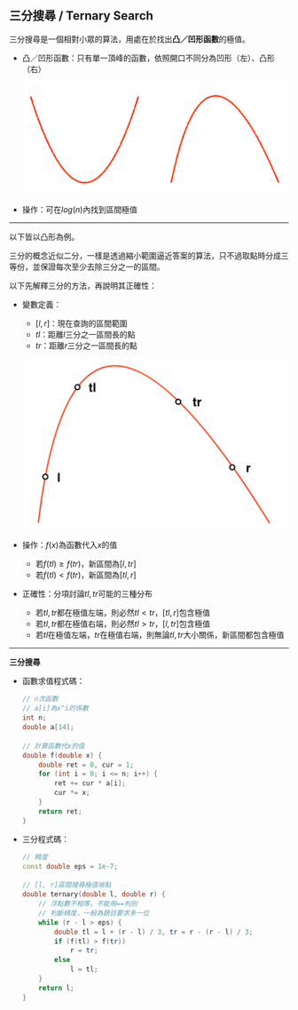 <!-- ---
export_on_save:
 html: true
--- -->

三分搜尋 / Ternary Search
---

三分搜尋是一個相對小眾的算法，用處在於找出**凸／凹形函數**的極值。
- 凸／凹形函數：只有單一頂峰的函數，依照開口不同分為凹形（左）、凸形（右）

  ![](./graph/1.png)

- 操作：可在$log(n)$內找到區間極值

---

以下皆以凸形為例。

三分的概念近似二分，一樣是透過縮小範圍逼近答案的算法，只不過取點時分成三等份，並保證每次至少去除三分之一的區間。

以下先解釋三分的方法，再說明其正確性：
- 變數定義：
  - $[l, r]$：現在查詢的區間範圍
  - $tl$：距離$l$三分之一區間長的點
  - $tr$：距離$r$三分之一區間長的點

  ![](./graph/2.png)

- 操作：$f(x)$為函數代入$x$的值
  - 若$f(tl) \geq f(tr)$，新區間為$[l, tr]$
  - 若$f(tl) < f(tr)$，新區間為$[tl, r]$
- 正確性：分項討論$tl, tr$可能的三種分布
  - 若$tl, tr$都在極值左端，則必然$tl < tr$，$[tl, r]$包含極值
  - 若$tl, tr$都在極值右端，則必然$tl > tr$，$[l, tr]$包含極值
  - 若$tl$在極值左端，$tr$在極值右端，則無論$tl, tr$大小關係，新區間都包含極值

---

**三分搜尋**

- 函數求值程式碼：
  ```cpp
  // n次函數
  // a[i]為x^i的係數
  int n;
  double a[14];

  // 計算函數代x的值
  double f(double x) {
      double ret = 0, cur = 1;
      for (int i = 0; i <= n; i++) {
          ret += cur * a[i];
          cur *= x;
      }
      return ret;
  }
  ```

- 三分程式碼：
  ```cpp
  // 精度
  const double eps = 1e-7;

  // [l, r]區間搜尋極值端點
  double ternary(double l, double r) {
      // 浮點數不相等，不能用==判別
      // 判斷精度，一般為題目要求多一位
      while (r - l > eps) {
          double tl = l + (r - l) / 3, tr = r - (r - l) / 3;
          if (f(tl) > f(tr))
              r = tr;
          else
              l = tl;
      }
      return l;
  }
  ```






